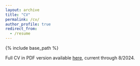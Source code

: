 ```yaml
---
layout: archive
title: "CV"
permalink: /cv/
author_profile: true
redirect_from:
  - /resume
---
```


{% include base_path %}

Full CV in PDF version available <a href="/files/Surve_AA_CV.pdf" class="image fit"><img src="" alt="">here</a>, current through 8/2024.
